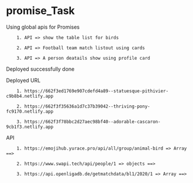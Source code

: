 # promise_Task 

Using global apis for Promises 

        1. API => show the table list for birds

        2. API => Football team match listout using cards

        3. API => A person deatails show using profile card

Deployed successfully done

Deployed URL

        1. https://662f3ed1769e907cdefd4a89--statuesque-pithivier-c9b8b4.netlify.app

        2. https://662f3f35636a1d7c37b39042--thriving-pony-fc9170.netlify.app

        3. https://662f3f78bbc2d27aec98bf40--adorable-cascaron-9cb1f3.netlify.app

API

        1. https://emojihub.yurace.pro/api/all/group/animal-bird => Array ==>

        2. https://www.swapi.tech/api/people/1 => objects ==>

        3. https://api.openligadb.de/getmatchdata/bl1/2020/1 => Array ==>